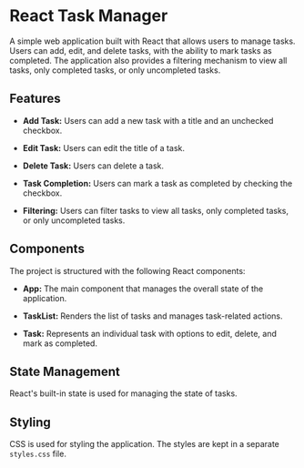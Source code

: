 # React Task Manager

A simple web application built with React that allows users to manage tasks. Users can add, edit, and delete tasks, with the ability to mark tasks as completed. The application also provides a filtering mechanism to view all tasks, only completed tasks, or only uncompleted tasks.

## Features

- **Add Task:** Users can add a new task with a title and an unchecked checkbox.

- **Edit Task:** Users can edit the title of a task.

- **Delete Task:** Users can delete a task.

- **Task Completion:** Users can mark a task as completed by checking the checkbox.

- **Filtering:** Users can filter tasks to view all tasks, only completed tasks, or only uncompleted tasks.

## Components

The project is structured with the following React components:

- **App:** The main component that manages the overall state of the application.

- **TaskList:** Renders the list of tasks and manages task-related actions.

- **Task:** Represents an individual task with options to edit, delete, and mark as completed.

## State Management

React's built-in state is used for managing the state of tasks.

## Styling

CSS is used for styling the application. The styles are kept in a separate `styles.css` file.


